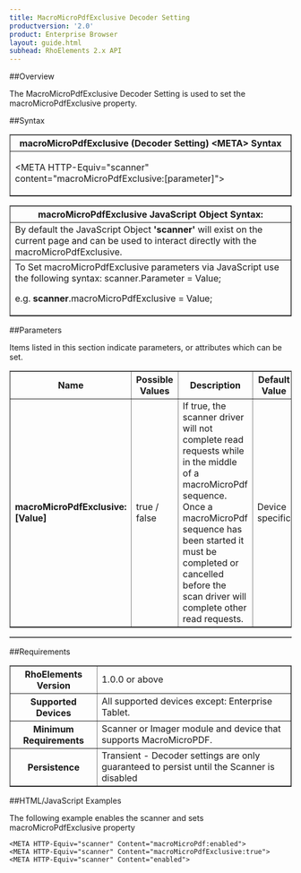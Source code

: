 ```yaml
---
title: MacroMicroPdfExclusive Decoder Setting
productversion: '2.0'
product: Enterprise Browser
layout: guide.html
subhead: RhoElements 2.x API
---
```


##Overview

The MacroMicroPdfExclusive Decoder Setting is used to set the macroMicroPdfExclusive property.

##Syntax

<table class="facelift" style="width:100%" border="1" padding="5px"> <tr><th class="tableHeading">macroMicroPdfExclusive (Decoder Setting) &lt;META&gt; Syntax
</th></tr><tr><td class="clsSyntaxCells clsOddRow"><p>&lt;META HTTP-Equiv="scanner" content="macroMicroPdfExclusive:[parameter]"&gt;</p></td></tr></table>
<table class="facelift" style="width:100%" border="1" padding="5px"> <tr><th class="tableHeading">macroMicroPdfExclusive JavaScript Object Syntax:</th></tr><tr><td class="clsSyntaxCells clsOddRow">
By default the JavaScript Object <b>'scanner'</b> will exist on the current page and can be used to interact directly with the macroMicroPdfExclusive.
</td></tr><tr><td class="clsSyntaxCells clsEvenRow">
To Set macroMicroPdfExclusive parameters via JavaScript use the following syntax: scanner.Parameter = Value;
<P />e.g. <b>scanner</b>.macroMicroPdfExclusive = Value;
</td></tr></table>

##Parameters


Items listed in this section indicate parameters, or attributes which can be set.
<table class="facelift" style="width:100%" border="1" padding="5px"> <col width="20%" /><col width="20%" /><col width="38%" /><col width="22%" /><tr><th class="tableHeading">Name</th><th class="tableHeading">Possible Values</th><th class="tableHeading">Description</th><th class="tableHeading">Default Value</th></tr><tr><td class="clsSyntaxCells clsOddRow"><b>macroMicroPdfExclusive:[Value]
</b></td><td class="clsSyntaxCells clsOddRow">true / false</td><td class="clsSyntaxCells clsOddRow">If true, the scanner driver will not complete read requests while in the middle of a macroMicroPdf sequence.  Once a macroMicroPdf sequence has been started it must be completed or cancelled before the scan driver will complete other read requests.</td><td class="clsSyntaxCells clsOddRow">Device specific</td></tr></table>
<table class="facelift" style="width:100%" border="1" padding="5px"> <col width="78%" /><col width="8%" /><col width="1%" /><col width="5%" /><col width="1%" /><col width="5%" /><col width="2%" /></table>





##Requirements

<table class="facelift" style="width:100%" border="1" padding="5px"> <tr><th class="tableHeading">RhoElements Version</th><td class="clsSyntaxCell clsEvenRow">1.0.0 or above
</td></tr><tr><th class="tableHeading">Supported Devices</th><td class="clsSyntaxCell clsOddRow">All supported devices except: Enterprise Tablet.</td></tr><tr><th class="tableHeading">Minimum Requirements</th><td class="clsSyntaxCell clsOddRow">Scanner or Imager module and device that supports MacroMicroPDF.</td></tr><tr><th class="tableHeading">Persistence</th><td class="clsSyntaxCell clsEvenRow">Transient - Decoder settings are only guaranteed to persist until the Scanner is disabled</td></tr></table>


##HTML/JavaScript Examples

The following example enables the scanner and sets macroMicroPdfExclusive property

	<META HTTP-Equiv="scanner" Content="macroMicroPdf:enabled">
	<META HTTP-Equiv="scanner" Content="macroMicroPdfExclusive:true">
	<META HTTP-Equiv="scanner" Content="enabled">
					





